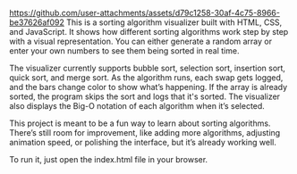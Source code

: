 https://github.com/user-attachments/assets/d79c1258-30af-4c75-8966-be37626af092
This is a sorting algorithm visualizer built with HTML, CSS, and JavaScript. It shows how different sorting algorithms work step by step with a visual representation. You can either generate a random array or enter your own numbers to see them being sorted in real time.

The visualizer currently supports bubble sort, selection sort, insertion sort, quick sort, and merge sort. As the algorithm runs, each swap gets logged, and the bars change color to show what’s happening. If the array is already sorted, the program skips the sort and logs that it's sorted. The visualizer also displays the Big-O notation of each algorithm when it’s selected.

This project is meant to be a fun way to learn about sorting algorithms. There’s still room for improvement, like adding more algorithms, adjusting animation speed, or polishing the interface, but it’s already working well.

To run it, just open the index.html file in your browser.

